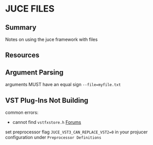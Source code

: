 # JUCE FILES

## Summary

Notes on using the juce framework with files

## Resources

## Argument Parsing

arguments MUST have an equal sign `--file=myfile.txt`

## VST Plug-Ins Not Building

common errors:

- cannot find `vstfxstore.h` [Forums](https://forum.juce.com/t/plugininterfaces-vst2-x-vstfxstore-h-not-found/30301/2)

set preprocessor flag `JUCE_VST3_CAN_REPLACE_VST2=0` in your projucer
configuration under `Preprocessor Definitions`

